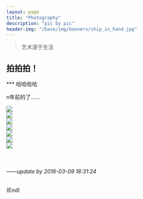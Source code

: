 ```yaml
---
layout: page
title: "Photography"
description: "pic by pic"
header-img: "/base/img/banners/ship_in_hand.jpg"
---
```


>艺术源于生活

## 拍拍拍！

*** 哈哈哈哈

n年前的了……

![]({{site.source_url}}/other/photography/1.jpg)  
![]({{site.source_url}}/other/photography/2.jpg)  
![]({{site.source_url}}/other/photography/3.jpg)  
![]({{site.source_url}}/other/photography/4.jpg)  
![]({{site.source_url}}/other/photography/5.jpg)  
![]({{site.source_url}}/other/photography/6.jpg)  
![]({{site.source_url}}/other/photography/7.jpg)  
 

<br />

###### *——update by 2016-03-09 18:31:24*
(End)

